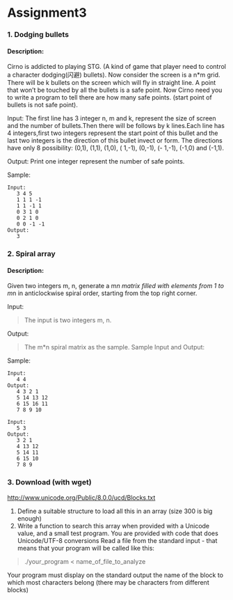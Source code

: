 <!--
 * @Github: https://github.com/Certseeds
 * @Organization: SUSTech
 * @Author: nanoseeds
 * @Date: 2020-06-07 09:49:44
 * @LastEditors: nanoseeds
 * @LastEditTime: 2021-06-24 20:40:13
 * @License: CC-BY-NC-SA_V4_0 or any later version 
 -->

# Assignment3

### 1. Dodging bullets

#### Description:

Cirno is addicted to playing STG. (A kind of game that player need to control a character dodging(闪避) bullets). Now
consider the screen is a n*m grid. There will be k bullets on the screen which will fly in straight line. A point that
won’t be touched by all the bullets is a safe point. Now Cirno need you to write a program to tell there are how many
safe points. (start point of bullets is not safe point).

Input:
The first line has 3 integer n, m and k, represent the size of screen and the number of bullets.Then there will be
follows by k lines.Each line has 4 integers,first two integers represent the start point of this bullet and the last two
integers is the direction of this bullet invect or form. The directions have only 8 possibility: (0,1), (1,1), (1,0), (
1,-1), (0,-1), (- 1,-1), (-1,0) and (-1,1).

Output:
Print one integer represent the number of safe points.

Sample:

``` log
Input:
   3 4 5
   1 1 1 -1
   1 1 -1 1
   0 3 1 0
   0 2 1 0
   0 0 -1 -1
Output:
   3
```

### 2. Spiral array

#### Description:

Given two integers m, n, generate a m*n matrix filled with elements from 1 to m*n in anticlockwise spiral order,
starting from the top right corner.

Input:

> The input is two integers m, n.

Output:

> The m*n spiral matrix as the sample. Sample Input and Output:

Sample:

``` log
Input:
   4 4
Output:
   4 3 2 1
   5 14 13 12
   6 15 16 11
   7 8 9 10
```

``` log
Input:
   5 3
Output:
   3 2 1
   4 13 12
   5 14 11
   6 15 10
   7 8 9
```

### 3. Download (with wget)

http://www.unicode.org/Public/8.0.0/ucd/Blocks.txt

1. Define a suitable structure to load all this in an array (size 300 is big enough)
2. Write a function to search this array when provided with a Unicode value, and a small test program. You are provided
   with code that does Unicode/UTF-8 conversions Read a file from the standard input - that means that your program will
   be called like this:

> ./your_program < name_of_file_to_analyze

Your program must display on the standard output the name of the block to which most characters belong (there may be
characters from different blocks)